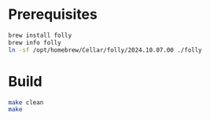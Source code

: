 # Prerequisites
```Bash
brew install folly
brew info folly
ln -sf /opt/homebrew/Cellar/folly/2024.10.07.00 ./folly
```

# Build
```Bash
make clean
make
```
